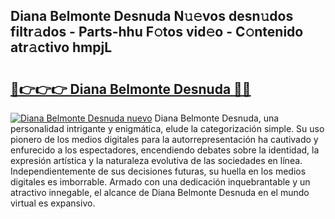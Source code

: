 ## Diana Belmonte Desnuda N𝚞𝚎vos desn𝚞dos filtr𝚊dos - Parts-hhu F𝚘tos vid𝚎o - C𝚘ntenido atr𝚊ctivo hmpjL

# <h2><a href="http://mb170v.tromn.icu/?c=Diana+Belmonte+Desnuda">🔗👉👉👉 Diana Belmonte Desnuda 🔗🔗</a></h2>

[![Diana Belmonte Desnuda nuevo](https://i.imgur.com/pEAQMta.gif)](http://mb170v.tromn.icu/?c=Diana+Belmonte+Desnuda)
Diana Belmonte Desnuda, una personalidad intrigante y enigmática, elude la categorización simple. Su uso pionero de los medios digitales para la autorrepresentación ha cautivado y enfurecido a los espectadores, encendiendo debates sobre la identidad, la expresión artística y la naturaleza evolutiva de las sociedades en línea. Independientemente de sus decisiones futuras, su huella en los medios digitales es imborrable. Armado con una dedicación inquebrantable y un atractivo innegable, el alcance de Diana Belmonte Desnuda en el mundo virtual es expansivo.
